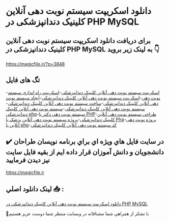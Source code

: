 # دانلود اسکریپت سیستم نوبت دهی آنلاین کلینیک دندانپزشکی در PHP MySQL

## برای دریافت دانلود اسکریپت سیستم نوبت دهی آنلاین کلینیک دندانپزشکی در PHP MySQL به لینک زیر بروید 👇

https://magicfile.ir/?p=3848

## تگ های فایل

-[اسکریپت سیستم نوبت دهی آنلاین کلینیک دندانپزشکی](https://magicfile.ir/product/%d8%a7%d8%b3%da%a9%d8%b1%db%8c%d9%be%d8%aa-%d8%b3%db%8c%d8%b3%d8%aa%d9%85-%d9%86%d9%88%d8%a8%d8%aa-%d8%af%d9%87%db%8c-%d8%a2%d9%86%d9%84%d8%a7%db%8c%d9%86-%da%a9%d9%84%db%8c%d9%86%db%8c%da%a9-%d8%af%d9%86%d8%af%d8%a7%d9%86%d9%be%d8%b2%d8%b4%da%a9%db%8c-php-mysql/)-[اسکریپت راه اندازی سیستم نوبت دهی](https://magicfile.ir/product/%d8%a7%d8%b3%da%a9%d8%b1%db%8c%d9%be%d8%aa-%d8%b3%db%8c%d8%b3%d8%aa%d9%85-%d9%86%d9%88%d8%a8%d8%aa-%d8%af%d9%87%db%8c-%d8%a2%d9%86%d9%84%d8%a7%db%8c%d9%86-%da%a9%d9%84%db%8c%d9%86%db%8c%da%a9-%d8%af%d9%86%d8%af%d8%a7%d9%86%d9%be%d8%b2%d8%b4%da%a9%db%8c-php-mysql/)-[اسکریپت سیستم نوبت دهی آنلاین کلینیک دندانپزشکی](https://magicfile.ir/product/%d8%a7%d8%b3%da%a9%d8%b1%db%8c%d9%be%d8%aa-%d8%b3%db%8c%d8%b3%d8%aa%d9%85-%d9%86%d9%88%d8%a8%d8%aa-%d8%af%d9%87%db%8c-%d8%a2%d9%86%d9%84%d8%a7%db%8c%d9%86-%da%a9%d9%84%db%8c%d9%86%db%8c%da%a9-%d8%af%d9%86%d8%af%d8%a7%d9%86%d9%be%d8%b2%d8%b4%da%a9%db%8c-php-mysql/)-[ایجاد سیستم نوبت دهی آنلاین کلینیک دندانپزشکی](https://magicfile.ir/product/%d8%a7%d8%b3%da%a9%d8%b1%db%8c%d9%be%d8%aa-%d8%b3%db%8c%d8%b3%d8%aa%d9%85-%d9%86%d9%88%d8%a8%d8%aa-%d8%af%d9%87%db%8c-%d8%a2%d9%86%d9%84%d8%a7%db%8c%d9%86-%da%a9%d9%84%db%8c%d9%86%db%8c%da%a9-%d8%af%d9%86%d8%af%d8%a7%d9%86%d9%be%d8%b2%d8%b4%da%a9%db%8c-php-mysql/)-[ساخت سیستم نوبت دهی آنلاین کلینیک دندانپزشکی](https://magicfile.ir/product/%d8%a7%d8%b3%da%a9%d8%b1%db%8c%d9%be%d8%aa-%d8%b3%db%8c%d8%b3%d8%aa%d9%85-%d9%86%d9%88%d8%a8%d8%aa-%d8%af%d9%87%db%8c-%d8%a2%d9%86%d9%84%d8%a7%db%8c%d9%86-%da%a9%d9%84%db%8c%d9%86%db%8c%da%a9-%d8%af%d9%86%d8%af%d8%a7%d9%86%d9%be%d8%b2%d8%b4%da%a9%db%8c-php-mysql/)-[سیستم نوبت دهی آنلاین کلینیک دندانپزشکی](https://magicfile.ir/product/%d8%a7%d8%b3%da%a9%d8%b1%db%8c%d9%be%d8%aa-%d8%b3%db%8c%d8%b3%d8%aa%d9%85-%d9%86%d9%88%d8%a8%d8%aa-%d8%af%d9%87%db%8c-%d8%a2%d9%86%d9%84%d8%a7%db%8c%d9%86-%da%a9%d9%84%db%8c%d9%86%db%8c%da%a9-%d8%af%d9%86%d8%af%d8%a7%d9%86%d9%be%d8%b2%d8%b4%da%a9%db%8c-php-mysql/)-[سیستم نوبت دهی آنلاین کلینیک دندانپزشکی php](https://magicfile.ir/product/%d8%a7%d8%b3%da%a9%d8%b1%db%8c%d9%be%d8%aa-%d8%b3%db%8c%d8%b3%d8%aa%d9%85-%d9%86%d9%88%d8%a8%d8%aa-%d8%af%d9%87%db%8c-%d8%a2%d9%86%d9%84%d8%a7%db%8c%d9%86-%da%a9%d9%84%db%8c%d9%86%db%8c%da%a9-%d8%af%d9%86%d8%af%d8%a7%d9%86%d9%be%d8%b2%d8%b4%da%a9%db%8c-php-mysql/)-[سیستم نوبت دهی دکتر با PHP](https://magicfile.ir/product/%d8%a7%d8%b3%da%a9%d8%b1%db%8c%d9%be%d8%aa-%d8%b3%db%8c%d8%b3%d8%aa%d9%85-%d9%86%d9%88%d8%a8%d8%aa-%d8%af%d9%87%db%8c-%d8%a2%d9%86%d9%84%d8%a7%db%8c%d9%86-%da%a9%d9%84%db%8c%d9%86%db%8c%da%a9-%d8%af%d9%86%d8%af%d8%a7%d9%86%d9%be%d8%b2%d8%b4%da%a9%db%8c-php-mysql/)-[طراحی سیستم نوبت دهی آنلاین کلینیک دندانپزشکی](https://magicfile.ir/product/%d8%a7%d8%b3%da%a9%d8%b1%db%8c%d9%be%d8%aa-%d8%b3%db%8c%d8%b3%d8%aa%d9%85-%d9%86%d9%88%d8%a8%d8%aa-%d8%af%d9%87%db%8c-%d8%a2%d9%86%d9%84%d8%a7%db%8c%d9%86-%da%a9%d9%84%db%8c%d9%86%db%8c%da%a9-%d8%af%d9%86%d8%af%d8%a7%d9%86%d9%be%d8%b2%d8%b4%da%a9%db%8c-php-mysql/)-[پروژه سیستم نوبت دهی آنلاین پزشک با Php](https://magicfile.ir/product/%d8%a7%d8%b3%da%a9%d8%b1%db%8c%d9%be%d8%aa-%d8%b3%db%8c%d8%b3%d8%aa%d9%85-%d9%86%d9%88%d8%a8%d8%aa-%d8%af%d9%87%db%8c-%d8%a2%d9%86%d9%84%d8%a7%db%8c%d9%86-%da%a9%d9%84%db%8c%d9%86%db%8c%da%a9-%d8%af%d9%86%d8%af%d8%a7%d9%86%d9%be%d8%b2%d8%b4%da%a9%db%8c-php-mysql/)-[پروژه نوبت دهی آنلاین با php](https://magicfile.ir/product/%d8%a7%d8%b3%da%a9%d8%b1%db%8c%d9%be%d8%aa-%d8%b3%db%8c%d8%b3%d8%aa%d9%85-%d9%86%d9%88%d8%a8%d8%aa-%d8%af%d9%87%db%8c-%d8%a2%d9%86%d9%84%d8%a7%db%8c%d9%86-%da%a9%d9%84%db%8c%d9%86%db%8c%da%a9-%d8%af%d9%86%d8%af%d8%a7%d9%86%d9%be%d8%b2%d8%b4%da%a9%db%8c-php-mysql/)-[کد سیستم نوبت دهی آنلاین کلینیک دندانپزشکی](https://magicfile.ir/product/%d8%a7%d8%b3%da%a9%d8%b1%db%8c%d9%be%d8%aa-%d8%b3%db%8c%d8%b3%d8%aa%d9%85-%d9%86%d9%88%d8%a8%d8%aa-%d8%af%d9%87%db%8c-%d8%a2%d9%86%d9%84%d8%a7%db%8c%d9%86-%da%a9%d9%84%db%8c%d9%86%db%8c%da%a9-%d8%af%d9%86%d8%af%d8%a7%d9%86%d9%be%d8%b2%d8%b4%da%a9%db%8c-php-mysql/)

## ✔️ در سايت فايل هاي ويژه اي براي برنامه نويسان طراحان دانشجويان و دانش آموزان قرار داده ايم از بقيه فايل سايت نيز ديدن فرماييد

https://magicfile.ir


## لينک دانلود اصلي 📥 :

[دانلود اسکریپت سیستم نوبت دهی آنلاین کلینیک دندانپزشکی در PHP MySQL](https://magicfile.ir/product/%d8%a7%d8%b3%da%a9%d8%b1%db%8c%d9%be%d8%aa-%d8%b3%db%8c%d8%b3%d8%aa%d9%85-%d9%86%d9%88%d8%a8%d8%aa-%d8%af%d9%87%db%8c-%d8%a2%d9%86%d9%84%d8%a7%db%8c%d9%86-%da%a9%d9%84%db%8c%d9%86%db%8c%da%a9-%d8%af%d9%86%d8%af%d8%a7%d9%86%d9%be%d8%b2%d8%b4%da%a9%db%8c-php-mysql/) 


🙏با تشکر از همراهي شما مشتاقانه در وبسایت منتظر شما دوست عزیز هستیم


